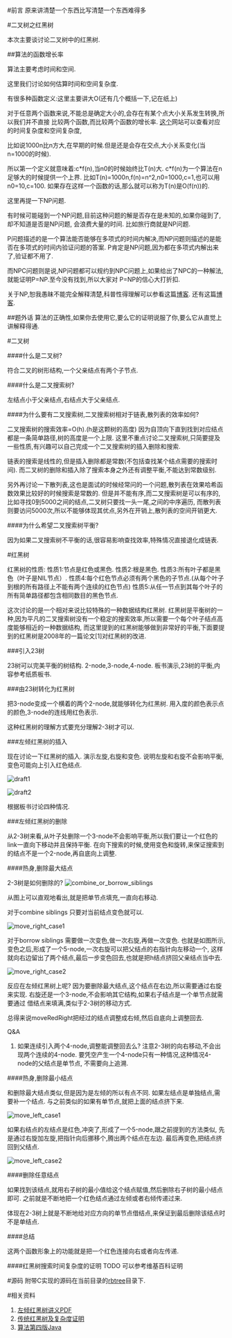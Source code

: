 #前言
原来讲清楚一个东西比写清楚一个东西难得多

#二叉树之红黑树

本次主要谈讨论二叉树中的红黑树.

##算法的函数增长率

算法主要考虑时间和空间.

这里我们讨论如何估算时间和空间复杂度.

有很多种函数定义:这里主要讲大O(还有几个概括一下,记在纸上)

对于任意两个函数来说,不能总是确定大小的,会存在有某个点大小关系发生转换,所以我们并不直接
比较两个函数,而比较两个函数的增长率.
[这个](http://bigocheatsheet.com)网站可以查看对应的时间复杂度和空间复杂度,

比如说1000n比n方大,在早期的时候.但是还是会存在交点,大小关系变化(当n=1000的时候).

所以第一个定义就意味着:c\*f(n),当n0的时候始终比T(n)大.
c\*f(n)为一个算法在n足够大的时候提供一个上界.
比如T(n)=1000n,f(n)=n^2,n0=1000,c=1,也可以用n0=10,c=100.
如果存在这样一个函数的话,那么就可以称为T(n)是O(f(n))的.

这里再提一下NP问题.

有时候可能碰到一个NP问题,目前这种问题的解是否存在是未知的,如果你碰到了,却不知道是否是NP问题,
会浪费大量的时间.
比如旅行商就是NP问题.

P问题描述的是一个算法能否能够在多项式的时间内解决,而NP问题则描述的是能否在多项式的时间内验证问题的答案.
P肯定是NP问题,因为都在多项式内解出来了,验证都不用了.

而NPC问题则是说,NP问题都可以规约到NPC问题上,如果给出了NPC的一种解法,就能证明P=NP.至今没有找到,所以大家对
P=NP的信心大打折扣.

关于NP,恕我愚昧不能完全解释清楚,科普性得理解可以参看这篇[博客](http://www.guokr.com/article/437662/).
还有这篇[博客](http://blog.sciencenet.cn/blog-327757-667308.html).

##题外话
算法的正确性,如果你去使用它,要么它的证明说服了你,要么它从直觉上讲解释得通.

#二叉树

####什么是二叉树?

符合二叉的树形结构,一个父亲结点有两个子节点.

####什么是二叉搜索树?

左结点小于父亲结点,右结点大于父亲结点.

####为什么要有二叉搜索树,二叉搜索树相对于链表,散列表的效率如何?

二叉搜索树的搜索效率=O(h).(h是这颗树的高度)
因为自顶向下直到找到对应结点都是一条简单路径,树的高度是一个上限.
这里不重点讨论二叉搜索树,只简要提及一些性质,有兴趣可以自己完成一个二叉搜索树的插入删除和搜索.

链表的搜索是线性的,但是插入删除都是常数(不包括查找某个结点需要的搜索时间).
而二叉树的删除和插入除了搜索本身之外还有调整平衡,不能达到常数级别.

另外再讨论一下散列表,这也是面试的时候经常问的一个问题,散列表在效果哈希函数效果比较好的时候搜索是常数的.
但是并不能有序,而二叉搜索树是可以有序的,比如寻找0到5000之间的结点,二叉树只要找一头一尾,之间的中序遍历,
而散列表则要访问5000次,所以不能够体现其优点,另外在开销上,散列表的空间开销更大.

####为什么希望二叉搜索树平衡?

因为如果二叉搜索树不平衡的话,很容易影响查找效率,特殊情况直接退化成链表.

#红黑树

红黑树的性质:
性质1:节点是红色或黑色.
性质2:根是黑色.
性质3:所有叶子都是黑色（叶子是NIL节点）.
性质4:每个红色节点必须有两个黑色的子节点.(从每个叶子到根的所有路径上不能有两个连续的红色节点)
性质5:从任一节点到其每个叶子的所有简单路径都包含相同数目的黑色节点.

这次讨论的是一个相对来说比较特殊的一种数据结构红黑树.
红黑树是平衡树的一种,因为平凡的二叉搜索树没有一个稳定的搜索效率,所以需要一个每个叶子结点高度能够相近的一种数据结构,
而这里提到的红黑树能够做到非常好的平衡,下面要提到的红黑树是2008年的一篇论文[1]对红黑树的改进.

###引入23树

23树可以完美平衡的树结构.
2-node,3-node,4-node.
板书演示,23树的平衡,内容参考纸质板书.

###由23树转化为红黑树

把3-node变成一个横着的两个2-node,就能够转化为红黑树.
用入度的颜色表示点的颜色,3-node的连线用红色表示.

这种红黑树的理解方式要充分理解2-3树才可以.

###左倾红黑树的插入

现在讨论一下红黑树的插入.
演示左旋,右旋和变色.
说明左旋和右旋不会影响平衡,变色可能向上引入红色结点.

![draft1](draft1.jpg)

![draft2](draft2.jpg)

根据板书讨论四种情况.

###左倾红黑树的删除

从2-3树来看,从叶子处删除一个3-node不会影响平衡,所以我们要让一个红色的link一直向下移动并且保持平衡.
在向下搜索的时候,使用变色和旋转,来保证搜索到的结点不是一个2-node,再自底向上调整.

####热身,删除最大结点

2-3树是如何删除的?
![combine_or_borrow_siblings](move_right.png)

从图上可以直观地看出,就是把单节点填充,一直向右移动.

对于combine siblings 只要对当前结点变色就可以.

![move_right_case1](move_right_case1.png)

对于borrow siblings 需要做一次变色,做一次右旋,再做一次变色.
也就是如图所示,变色之后,形成了一个5-node,一次右旋可以把父结点的右指针向左移动一个,
这样就向右边留出了两个结点,最后一步变色回去,也就是把h结点挤回父亲结点当中去.

![move_right_case2](move_right_case2.png)

反应在左倾红黑树上呢?
因为要删除最大结点,这个结点在右边,所以需要通过右旋来实现.
右旋还是一个3-node,不会影响其它结构,如果右子结点是一个单节点就需要通过
借结点来填满,类似于2-3树的移动方式.

总得来说moveRedRight把经过的结点调整成右倾,然后自底向上调整回去.

Q&A

1.  如果连续引入两个4-node,调整能调整回去么?
    注意2-3树的向右移动,不会出现两个连续的4-node.
    要凭空产生一个4-node只有一种情况,这种情况4-node的父结点是单节点,
    不需要向上追溯.

####热身,删除最小结点

和删除最大结点类似,但是因为是左倾的所以有点不同.
如果左结点是单独结点,需要补一个结点.
与之前类似的如果有单节点,就把上面的结点挤下来.

![move_left_case1](move_left_case1.png)

如果右结点的左结点是红色,冲突了,形成了一个5-node,跟之前提到的方法类似,
先是通过右旋加左旋,把指针向后挪移个,腾出两个结点在左边.
最后再变色,把结点挤回到父结点.

![move_left_case2](move_left_case2.png)

####删除任意结点

如果找到该结点,就用右子树的最小值给这个结点赋值,然后删除右子树的最小结点即可.
之前就是不断地把一个红色结点通过左倾或者右倾传递过来.

体现在2-3树上就是不断地给对应方向的单节点借结点,来保证到最后删除该结点时不是单结点.

####总结

这两个函数形象上的功能就是把一个红色连接向右或者向左传递.

####红黑树搜索时间复杂度的证明
TODO
可以参考维基百科证明

#源码
附带C实现的源码在当前目录的[rbtree](rbtree/)目录下.

#相关资料

1. [左倾红黑树讲义PDF](http://222.26.160.148/videoplayer/RedBlack.pdf?ich_u_r_i=5ff7abc3e9e5edde285689bc8dcac1eb&ich_s_t_a_r_t=0&ich_e_n_d=0&ich_k_e_y=1545038911750263252407&ich_t_y_p_e=1&ich_d_i_s_k_i_d=1&ich_u_n_i_t=1)
2. [传统红黑树及复杂度证明](http://zh.wikipedia.org/wiki/%E7%BA%A2%E9%BB%91%E6%A0%91)
3. [算法第四版Java](http://algs4.cs.princeton.edu/home/)

